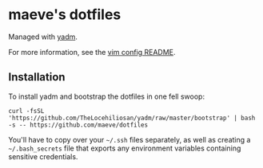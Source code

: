 # maeve's dotfiles

Managed with [yadm](https://thelocehiliosan.github.io/yadm/).

For more information, see the [vim config README](.config/nvim/README.md).

## Installation

To install yadm and bootstrap the dotfiles in one fell swoop:

```console
curl -fsSL 'https://github.com/TheLocehiliosan/yadm/raw/master/bootstrap' | bash -s -- https://github.com/maeve/dotfiles
```

You'll have to copy over your `~/.ssh` files separately, as well as creating a
`~/.bash_secrets` file that exports any environment variables containing
sensitive credentials.

